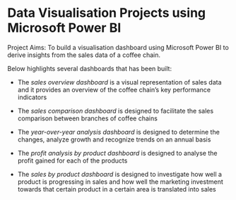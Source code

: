 # Data Visualisation Projects using Microsoft Power BI
 Project Aims: 
To build a visualisation dashboard using Microsoft Power BI to derive insights from the sales data of a coffee chain.

Below highlights several dashboards that has been built: 
- The *sales overview dashboard* is a visual representation of sales data and it provides an overview of the coffee chain’s key performance indicators

- The *sales comparison dashboard* is designed to facilitate the sales comparison between branches of coffee chains

- The *year-over-year analysis dashboard* is designed to determine the changes, analyze growth and recognize trends on an annual basis

- The *profit analysis by product dashboard* is designed to analyse the profit gained for each of the products

- The *sales by product dashboard* is designed to investigate how well a product is progressing in sales and how well the marketing investment towards that certain product in a certain area is translated into sales


